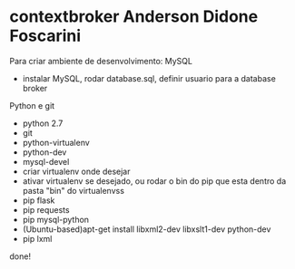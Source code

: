 contextbroker
Anderson Didone Foscarini
=============

Para criar ambiente de desenvolvimento:
MySQL
- instalar MySQL, rodar database.sql, definir usuario para a database broker

Python e git
- python 2.7
- git
- python-virtualenv
- python-dev
- mysql-devel
- criar virtualenv onde desejar
- ativar virtualenv se desejado, ou rodar o bin do pip que esta dentro da pasta "bin" do virtualenvss
- pip flask
- pip requests
- pip mysql-python
- (Ubuntu-based)apt-get install libxml2-dev libxslt1-dev python-dev
- pip lxml


done!
